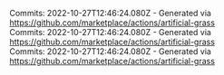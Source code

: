 Commits: 2022-10-27T12:46:24.080Z - Generated via https://github.com/marketplace/actions/artificial-grass
<br>
Commits: 2022-10-27T12:46:24.080Z - Generated via https://github.com/marketplace/actions/artificial-grass
<br>
Commits: 2022-10-27T12:46:24.080Z - Generated via https://github.com/marketplace/actions/artificial-grass
<br>
